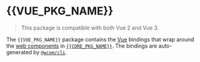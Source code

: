 # {{VUE_PKG_NAME}}

> This package is compatible with both Vue 2 and Vue 3.

The `{{VUE_PKG_NAME}}` package contains the [Vue][vue] bindings that wrap around the 
[web components][web-components] in [`{{CORE_PKG_NAME}}`][core]. The bindings are auto-generated 
by [`@wcom/cli`][wcom].

[vue]: https://vuejs.org
[wcom]: https://github.com/mihar-22/wc-cli
[core]: https://www.npmjs.com/package/{{CORE_PKG_NAME}}
[web-components]: https://developer.mozilla.org/en-US/docs/Web/Web_Components